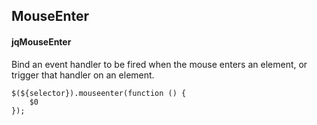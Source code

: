 ## MouseEnter
#### jqMouseEnter
Bind an event handler to be fired when the mouse enters an element, or trigger that handler on an element.
```
$(${selector}).mouseenter(function () { 
	$0
});
```